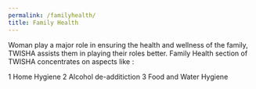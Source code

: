 ```yaml
---
permalink: /familyhealth/
title: Family Health
---
```


Woman play a major role in ensuring the health and wellness of the family, TWISHA assists them in playing their roles better. Family Health section of TWISHA concentrates on aspects like :

1 Home Hygiene
2 Alcohol de-additiction
3 Food and Water Hygiene
